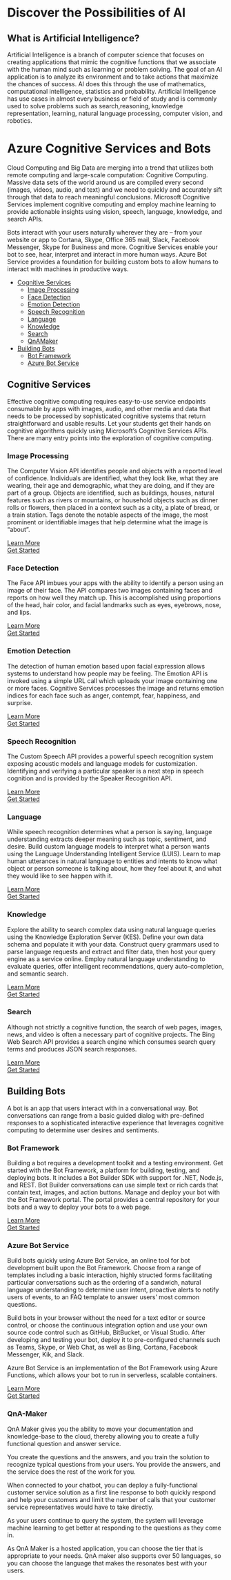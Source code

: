 # Discover the Possibilities of AI  

## What is Artificial Intelligence?  

Artificial Intelligence is a branch of computer science that focuses on creating applications that mimic the cognitive functions that we associate with the human mind such as learning or problem solving. The goal of an AI application is to analyze its environment and to take actions that maximize the chances of success. AI does this through the use of mathematics, computational intelligence, statistics and probability. Artificial Intelligence has use cases in almost every business or field of study and is commonly used to solve problems such as search,reasoning, knowledge representation, learning, natural language processing, computer vision, and robotics.  

# Azure Cognitive Services and Bots  

Cloud Computing and Big Data are merging into a trend that utilizes both
remote computing and large-scale computation: Cognitive Computing.
Massive data sets of the world around us are compiled every second
(images, videos, audio, and text) and we need to quickly and accurately
sift through that data to reach meaningful conclusions. Microsoft
Cognitive Services implement cognitive computing and employ machine
learning to provide actionable insights using vision, speech, language,
knowledge, and search APIs.  

Bots interact with your users naturally wherever they are – from your
website or app to Cortana, Skype, Office 365 mail, Slack, Facebook
Messenger, Skype for Business and more. Cognitive Services enable your
bot to see, hear, interpret and interact in more human ways. Azure Bot
Service provides a foundation for building custom bots to allow humans
to interact with machines in productive ways.  

- [Cognitive Services](#cognitive-services)  
   - [Image Processing](#image-processing)  
   - [Face Detection](#face-detection)  
   - [Emotion Detection](#emotion-detection)  
   - [Speech Recognition](#speech-recognition)  
   - [Language](#language)  
   - [Knowledge](#knowledge)  
   - [Search](#search)  
   - [QnAMaker](#QnA-Maker)
- [Building Bots](#building-bots)  
   - [Bot Framework](#bot-framework)  
   - [Azure Bot Service](#azure-bot-service)  


## Cognitive Services  

Effective cognitive computing requires easy-to-use service endpoints
consumable by apps with images, audio, and other media and data that
needs to be processed by sophisticated cognitive systems that return
straightforward and usable results. Let your students get their hands on
cognitive algorithms quickly using Microsoft’s Cognitive Services APIs.
There are many entry points into the exploration of cognitive computing.  

### Image Processing  

The Computer Vision API identifies people and objects with a reported
level of confidence. Individuals are identified, what they look like,
what they are wearing, their age and demographic, what they are doing,
and if they are part of a group. Objects are identified, such as
buildings, houses, natural features such as rivers or mountains, or
household objects such as dinner rolls or flowers, then placed in a
context such as a city, a plate of bread, or a train station. Tags
denote the notable aspects of the image, the most prominent or
identifiable images that help determine what the image is “about”.  

[Learn More](https://docs.microsoft.com/en-us/azure/cognitive-services/computer-vision/home)  
[Get Started](https://docs.microsoft.com/en-us/azure/cognitive-services/computer-vision/tutorials/pythontutorial)  

### Face Detection  

The Face API imbues your apps with the ability to identify a person
using an image of their face. The API compares two images containing
faces and reports on how well they match up. This is accomplished using
proportions of the head, hair color, and facial landmarks such as eyes,
eyebrows, nose, and lips.  

[Learn More](https://docs.microsoft.com/en-us/azure/cognitive-services/face/overview)  
[Get Started](https://docs.microsoft.com/en-us/azure/cognitive-services/face/tutorials/faceapiinjavaforandroidtutorial)  

### Emotion Detection  

The detection of human emotion based upon facial expression allows
systems to understand how people may be feeling. The Emotion API is
invoked using a simple URL call which uploads your image containing one
or more faces. Cognitive Services processes the image and returns
emotion indices for each face such as anger, contempt, fear, happiness,
and surprise.  

[Learn More](https://docs.microsoft.com/en-us/azure/cognitive-services/emotion/home)  
[Get Started](https://docs.microsoft.com/en-us/azure/cognitive-services/emotion/tutorials/pythontutorial)  

### Speech Recognition  

The Custom Speech API provides a powerful speech recognition system
exposing acoustic models and language models for customization.
Identifying and verifying a particular speaker is a next step in speech
cognition and is provided by the Speaker Recognition API.  

[Learn More](https://docs.microsoft.com/en-us/azure/cognitive-services/custom-speech-service/cognitive-services-custom-speech-home)  
[Get Started](https://docs.microsoft.com/en-us/azure/cognitive-services/custom-speech-service/cognitive-services-custom-speech-get-started)  

### Language  

While speech recognition determines what a person is saying, language
understanding extracts deeper meaning such as topic, sentiment, and
desire. Build custom language models to interpret what a person wants
using the Language Understanding Intelligent Service (LUIS). Learn to
map human utterances in natural language to entities and intents to know
what object or person someone is talking about, how they feel about it,
and what they would like to see happen with it.  

[Learn More](https://docs.microsoft.com/en-us/azure/cognitive-services/luis/home)  
[Get Started](https://docs.microsoft.com/en-us/azure/cognitive-services/luis/luis-nodejs-tutorial-build-bot-framework-sample)  

### Knowledge  

Explore the ability to search complex data using natural language
queries using the Knowledge Exploration Server (KES). Define your own
data schema and populate it with your data. Construct query grammars
used to parse language requests and extract and filter data, then host
your query engine as a service online. Employ natural language
understanding to evaluate queries, offer intelligent recommendations,
query auto-completion, and semantic search.  

[Learn More](https://docs.microsoft.com/en-us/azure/cognitive-services/kes/overview)  
[Get Started](https://docs.microsoft.com/en-us/azure/cognitive-services/kes/gettingstarted)

### Search  

Although not strictly a cognitive function, the search of web pages,
images, news, and video is often a necessary part of cognitive projects.
The Bing Web Search API provides a search engine which consumes search
query terms and produces JSON search responses.

[Learn More](https://docs.microsoft.com/en-us/azure/cognitive-services/bing-web-search/search-the-web)  
[Get Started](https://docs.microsoft.com/en-us/azure/cognitive-services/bing-web-search/csharp-ranking-tutorial)

## Building Bots  

A bot is an app that users interact with in a conversational way. Bot
conversations can range from a basic guided dialog with pre-defined
responses to a sophisticated interactive experience that leverages
cognitive computing to determine user desires and sentiments.

### Bot Framework  

Building a bot requires a development toolkit and a testing environment.
Get started with the Bot Framework, a platform for building, testing,
and deploying bots. It includes a Bot Builder SDK with support for .NET,
Node.js, and REST. Bot Builder conversations can use simple text or rich
cards that contain text, images, and action buttons. Manage and deploy
your bot with the Bot Framework portal. The portal provides a central
repository for your bots and a way to deploy your bots to a web page.  

[Learn More](https://docs.microsoft.com/en-us/bot-framework/azure/azure-bot-service-overview)  
[Get Started](https://docs.microsoft.com/en-us/bot-framework/bot-builder-overview-getstarted)  

### Azure Bot Service  

Build bots quickly using Azure Bot Service, an online tool for bot
development built upon the Bot Framework. Choose from a range of
templates including a basic interaction, highly structed forms
facilitating particular conversations such as the ordering of a
sandwich, natural language understanding to determine user intent,
proactive alerts to notify users of events, to an FAQ template to answer
users’ most common questions.  

Build bots in your browser without the need for a text editor or source
control, or choose the continuous integration option and use your own
source code control such as GitHub, BitBucket, or Visual Studio. After
developing and testing your bot, deploy it to pre-configured channels
such as Teams, Skype, or Web Chat, as well as Bing, Cortana, Facebook Messenger, Kik, and Slack.  

Azure Bot Service is an implementation of the Bot Framework using Azure
Functions, which allows your bot to run in serverless, scalable
containers.

[Learn More](https://docs.microsoft.com/en-us/bot-framework/azure/azure-bot-service-overview)  
[Get Started](https://docs.microsoft.com/en-us/bot-framework/azure/azure-bot-service-template-basic)  

### QnA-Maker  

QnA Maker gives you the ability to move your documentation and knowledge-base to the cloud, thereby allowing you to create a fully functional question and answer service.

You create the questions and the answers, and you train the solution to recognize typical questions from your users.  You provide the answers, and the service does the rest of the work for you.  

When connected to your chatbot, you can deploy a fully-functional customer service solution as a first line response to both quickly respond and help your customers and limit the number of calls that your customer service representatives would have to take directly.  

As your users continue to query the system, the system will leverage machine learning to get better at responding to the questions as they come in.  

As QnA Maker is a hosted application, you can choose the tier that is appropriate to your needs.  QnA maker also supports over 50 languages, so you can choose the language that makes the resonates best with your users.  
